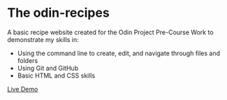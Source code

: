 # The odin-recipes 

A basic recipe website created for the Odin Project Pre-Course Work to demonstrate my skills in:

* Using the command line to create, edit, and navigate through files and folders
* Using Git and GitHub
* Basic HTML and CSS skills

[Live Demo](https://tobuya.github.io/odin-recipes/)
